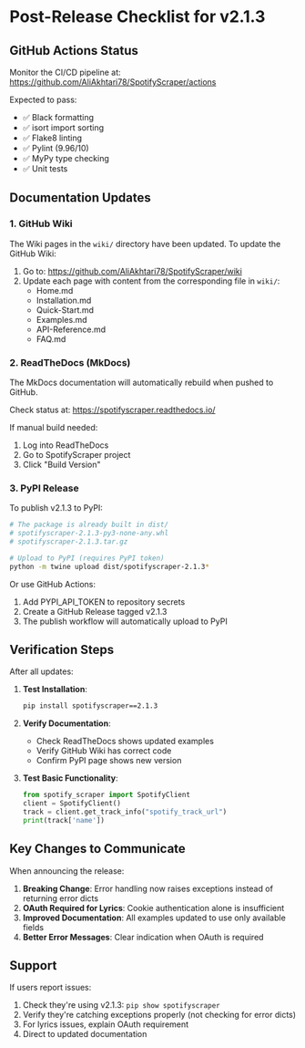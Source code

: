 # Post-Release Checklist for v2.1.3

## GitHub Actions Status
Monitor the CI/CD pipeline at: https://github.com/AliAkhtari78/SpotifyScraper/actions

Expected to pass:
- ✅ Black formatting
- ✅ isort import sorting  
- ✅ Flake8 linting
- ✅ Pylint (9.96/10)
- ✅ MyPy type checking
- ✅ Unit tests

## Documentation Updates

### 1. GitHub Wiki
The Wiki pages in the `wiki/` directory have been updated. To update the GitHub Wiki:

1. Go to: https://github.com/AliAkhtari78/SpotifyScraper/wiki
2. Update each page with content from the corresponding file in `wiki/`:
   - Home.md
   - Installation.md
   - Quick-Start.md
   - Examples.md
   - API-Reference.md
   - FAQ.md

### 2. ReadTheDocs (MkDocs)
The MkDocs documentation will automatically rebuild when pushed to GitHub.

Check status at: https://spotifyscraper.readthedocs.io/

If manual build needed:
1. Log into ReadTheDocs
2. Go to SpotifyScraper project
3. Click "Build Version"

### 3. PyPI Release

To publish v2.1.3 to PyPI:

```bash
# The package is already built in dist/
# spotifyscraper-2.1.3-py3-none-any.whl
# spotifyscraper-2.1.3.tar.gz

# Upload to PyPI (requires PyPI token)
python -m twine upload dist/spotifyscraper-2.1.3*
```

Or use GitHub Actions:
1. Add PYPI_API_TOKEN to repository secrets
2. Create a GitHub Release tagged v2.1.3
3. The publish workflow will automatically upload to PyPI

## Verification Steps

After all updates:

1. **Test Installation**:
   ```bash
   pip install spotifyscraper==2.1.3
   ```

2. **Verify Documentation**:
   - Check ReadTheDocs shows updated examples
   - Verify GitHub Wiki has correct code
   - Confirm PyPI page shows new version

3. **Test Basic Functionality**:
   ```python
   from spotify_scraper import SpotifyClient
   client = SpotifyClient()
   track = client.get_track_info("spotify_track_url")
   print(track['name'])
   ```

## Key Changes to Communicate

When announcing the release:

1. **Breaking Change**: Error handling now raises exceptions instead of returning error dicts
2. **OAuth Required for Lyrics**: Cookie authentication alone is insufficient
3. **Improved Documentation**: All examples updated to use only available fields
4. **Better Error Messages**: Clear indication when OAuth is required

## Support

If users report issues:
1. Check they're using v2.1.3: `pip show spotifyscraper`
2. Verify they're catching exceptions properly (not checking for error dicts)
3. For lyrics issues, explain OAuth requirement
4. Direct to updated documentation